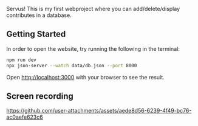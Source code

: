 Servus! This is my first webproject where you can add/delete/display contributes in a database.

## Getting Started

In order to open the website, try running the following in the terminal:

```bash
npm run dev
npx json-server --watch data/db.json --port 8000
```

Open [http://localhost:3000](http://localhost:3000) with your browser to see the result.


## Screen recording


https://github.com/user-attachments/assets/aede8d56-6239-4f49-bc76-ac0aefe623c6



